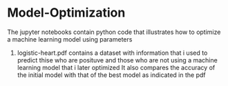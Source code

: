 # Model-Optimization
The jupyter notebooks contain python code that illustrates how to optimize a machine learning model using parameters
1. logistic-heart.pdf contains a dataset with information that i used to predict thise who are posituve and those
   who are not using a machine learning model that i later optimized
   It also compares the accuracy of the initial model with that of the best model as indicated in the pdf
